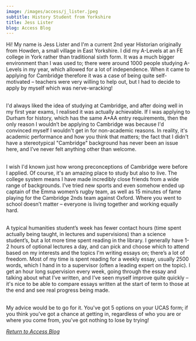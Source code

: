 ```yaml
---
image: /images/access/j_lister.jpeg
subtitle: History Student from Yorkshire
title: Jess Lister
blog: Access Blog
---
```


Hi! My name is Jess Lister and I'm a current 2nd year Historian originally from Howden, a small village in East Yorkshire. I did my A-Levels at an FE college in York rather than traditional sixth form. It was a much bigger environment than I was used to; there were around 1000 people studying A-Levels in my year, which allowed for a lot of independence. When it came to applying for Cambridge therefore it was a case of being quite self-motivated – teachers were very willing to help out, but I had to decide to apply by myself which was nerve-wracking!<br/><br/>

I'd always liked the idea of studying at Cambridge, and after doing well in my first year exams, I realised it was actually achievable. If I was applying to Durham for history, which has the same A*AA entry requirements, then the only reason I wouldn’t be applying to Cambridge was because I'd convinced myself I wouldn't get in for non-academic reasons. In reality, it's academic performance and how you think that matters; the fact that I didn't have a stereotypical "Cambridge" background has never been an issue here, and I’ve never felt anything other than welcome.<br/><br/>

I wish I'd known just how wrong preconceptions of Cambridge were before I applied. Of course, it's an amazing place to study but also to live. The college system means I have made incredibly close friends from a wide range of backgrounds. I’ve tried new sports and even somehow ended up captain of the Emma women’s rugby team, as well as 15 minutes of fame playing for the Cambridge 2nds team against Oxford. Where you went to school doesn’t matter – everyone is living together and working equally hard.<br/><br/>

A typical humanities student’s week has fewer contact hours (time spent actually being taught, in lectures and supervisions) than a science student’s, but a lot more time spent reading in the library. I generally have 1-2 hours of optional lectures a day, and can pick and choose which to attend based on my interests and the topics I'm writing essays on; there’s a lot of freedom. Most of my time is spent reading for a weekly essay, usually 2500 words, which I hand in to a supervisor (often a leading expert on the topic). I get an hour long supervision every week, going through the essay and talking about what I’ve written, and I’ve seen myself improve quite quickly – it's nice to be able to compare essays written at the start of term to those at the end and see real progress being made.<br/><br/>

My advice would be to go for it. You've got 5 options on your UCAS form; if you think you've got a chance at getting in, regardless of who you are or where you come from, you've got nothing to lose by trying!

*[Return to Access Blog](javascript:javascript:history.go(-1))*